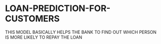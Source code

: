 # LOAN-PREDICTION-FOR-CUSTOMERS
THIS MODEL BASICALLY HELPS THE BANK TO FIND OUT WHICH PERSON IS MORE LIKELY TO REPAY THE LOAN
